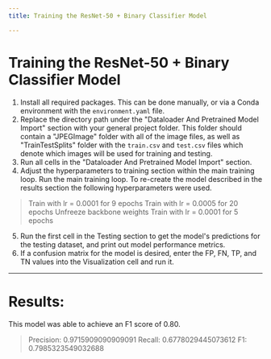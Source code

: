 ```yaml
---
title: Training the ResNet-50 + Binary Classifier Model

---
```


# Training the ResNet-50 + Binary Classifier Model


1. Install all required packages. This can be done manually, or via a Conda environment with the `environment.yaml` file.
2. Replace the directory path under the "Dataloader And Pretrained Model Import" section with your general project folder. This folder should contain a "JPEGImage" folder with all of the image files, as well as "TrainTestSplits" folder with the `train.csv` and `test.csv` files which denote which images will be used for training and testing.
3. Run all cells in the "Dataloader And Pretrained Model Import" section.
4. Adjust the hyperparameters to training section within the main training loop. Run the main training loop. To re-create the model described in the results section the following hyperparameters were used.
> Train with lr = 0.0001 for 9 epochs
> Train with lr = 0.0005 for 20 epochs
> Unfreeze backbone weights
> Train with lr = 0.0001 for 5 epochs

5. Run the first cell in the Testing section to get the model's predictions for the testing dataset, and print out model performance metrics.
6. If a confusion matrix for the model is desired, enter the FP, FN, TP, and TN values into the Visualization cell and run it.

---

# Results:

This model was able to achieve an F1 score of 0.80.

> Precision: 0.9715909090909091
> Recall: 0.6778029445073612
> F1: 0.7985323549032688

